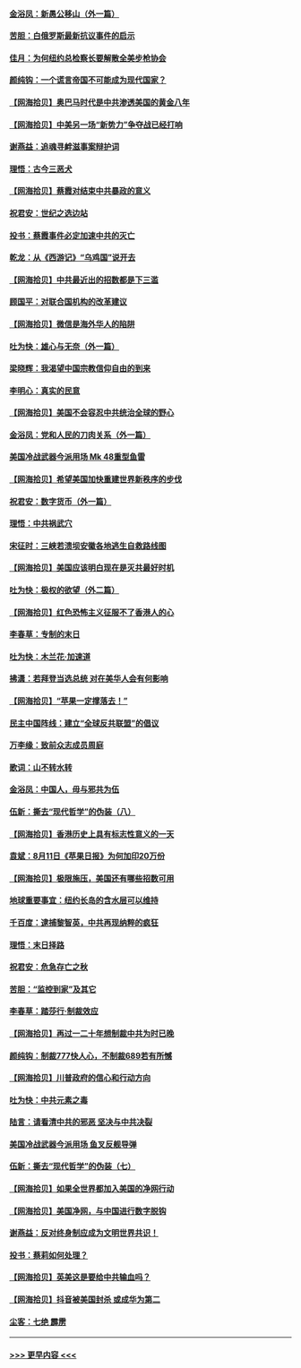 #### [金浴凤：新愚公移山（外一篇）](../pages/nsc993/n12350253.md?t=08231051) 
#### [苦胆：白俄罗斯最新抗议事件的启示](../pages/nsc993/n12349989.md?t=08231051) 
#### [佳月：为何纽约总检察长要解散全美步枪协会](../pages/nsc993/n12349939.md?t=08231051) 
#### [颜纯钩：一个谎言帝国不可能成为现代国家？](../pages/nsc993/n12349898.md?t=08231051) 
#### [【网海拾贝】奥巴马时代是中共渗透美国的黄金八年](../pages/nsc993/n12349284.md?t=08231051) 
#### [【网海拾贝】中美另一场“新势力”争夺战已经打响](../pages/nsc993/n12346998.md?t=08231051) 
#### [谢燕益：追魂寻衅滋事案辩护词](../pages/nsc993/n12346892.md?t=08231051) 
#### [理悟：古今三恶犬](../pages/nsc993/n12345190.md?t=08231051) 
#### [【网海拾贝】蔡霞对结束中共暴政的意义](../pages/nsc993/n12344263.md?t=08231051) 
#### [祝君安：世纪之选边站](../pages/nsc993/n12342382.md?t=08231051) 
#### [投书：蔡霞事件必定加速中共的灭亡](../pages/nsc993/n12341881.md?t=08231051) 
#### [乾龙：从《西游记》“乌鸡国”说开去](../pages/nsc993/n12341690.md?t=08231051) 
#### [【网海拾贝】中共最近出的招数都是下三滥](../pages/nsc993/n12341593.md?t=08231051) 
#### [顾国平：对联合国机构的改革建议](../pages/nsc993/n12339928.md?t=08231051) 
#### [【网海拾贝】微信是海外华人的陷阱](../pages/nsc993/n12338868.md?t=08231051) 
#### [吐为快：雄心与无奈（外一篇）](../pages/nsc993/n12338132.md?t=08231051) 
#### [梁晓辉：我渴望中国宗教信仰自由的到来](../pages/nsc993/n12336657.md?t=08231051) 
#### [李明心：真实的民意](../pages/nsc993/n12336089.md?t=08231051) 
#### [【网海拾贝】美国不会容忍中共统治全球的野心](../pages/nsc993/n12336063.md?t=08231051) 
#### [金浴凤：党和人民的刀肉关系（外一篇）](../pages/nsc993/n12335834.md?t=08231051) 
#### [美国冷战武器今派用场 Mk 48重型鱼雷](../pages/nsc993/n12335354.md?t=08231051) 
#### [【网海拾贝】希望美国加快重建世界新秩序的步伐](../pages/nsc993/n12334224.md?t=08231051) 
#### [祝君安：数字货币（外一篇）](../pages/nsc993/n12334186.md?t=08231051) 
#### [理悟：中共祸武穴](../pages/nsc993/n12333962.md?t=08231051) 
#### [宋征时：三峡若溃坝安徽各地逃生自救路线图](../pages/nsc993/n12332450.md?t=08231051) 
#### [【网海拾贝】美国应该明白现在是灭共最好时机](../pages/nsc993/n12332313.md?t=08231051) 
#### [吐为快：极权的欲望（外二篇）](../pages/nsc993/n12332089.md?t=08231051) 
#### [【网海拾贝】红色恐怖主义征服不了香港人的心](../pages/nsc993/n12329296.md?t=08231051) 
#### [李春草：专制的末日](../pages/nsc993/n12329079.md?t=08231051) 
#### [吐为快：木兰花‧加速道](../pages/nsc993/n12327366.md?t=08231051) 
#### [拂潇：若拜登当选总统 对在美华人会有何影响](../pages/nsc993/n12295996.md?t=08231051) 
#### [【网海拾贝】“苹果一定撑落去！”](../pages/nsc993/n12326784.md?t=08231051) 
#### [民主中国阵线：建立“全球反共联盟”的倡议](../pages/nsc993/n12324177.md?t=08231051) 
#### [万李缘：致前众志成员周庭](../pages/nsc993/n12324635.md?t=08231051) 
#### [歌词：山不转水转](../pages/nsc993/n12324599.md?t=08231051) 
#### [金浴凤：中国人，毋与邪共为伍](../pages/nsc993/n12324257.md?t=08231051) 
#### [伍新：撕去“现代哲学”的伪装（八）](../pages/nsc993/n12324188.md?t=08231051) 
#### [【网海拾贝】香港历史上具有标志性意义的一天](../pages/nsc993/n12324021.md?t=08231051) 
#### [袁斌：8月11日《苹果日报》为何加印20万份](../pages/nsc993/n12323955.md?t=08231051) 
#### [【网海拾贝】极限施压，美国还有哪些招数可用](../pages/nsc993/n12322512.md?t=08231051) 
#### [地球重要事宜：纽约长岛的含水层可以维持](../pages/nsc993/n12321844.md?t=08231051) 
#### [千百度：逮捕黎智英，中共再现纳粹的疯狂](../pages/nsc993/n12321777.md?t=08231051) 
#### [理悟：末日择路](../pages/nsc993/n12320812.md?t=08231051) 
#### [祝君安：危急存亡之秋](../pages/nsc993/n12320795.md?t=08231051) 
#### [苦胆：“监控到家”及其它](../pages/nsc993/n12320751.md?t=08231051) 
#### [李春草：踏莎行·制裁效应](../pages/nsc993/n12318290.md?t=08231051) 
#### [【网海拾贝】再过一二十年想制裁中共为时已晚](../pages/nsc993/n12318195.md?t=08231051) 
#### [颜纯钩：制裁777快人心，不制裁689若有所憾](../pages/nsc993/n12316912.md?t=08231051) 
#### [【网海拾贝】川普政府的信心和行动方向](../pages/nsc993/n12316673.md?t=08231051) 
#### [吐为快：中共元素之毒](../pages/nsc993/n12316547.md?t=08231051) 
#### [陆言：请看清中共的邪恶 坚决与中共决裂](../pages/nsc993/n12315784.md?t=08231051) 
#### [美国冷战武器今派用场 鱼叉反舰导弹](../pages/nsc993/n12316258.md?t=08231051) 
#### [伍新：撕去“现代哲学”的伪装（七）](../pages/nsc993/n12315846.md?t=08231051) 
#### [【网海拾贝】如果全世界都加入美国的净网行动](../pages/nsc993/n12315588.md?t=08231051) 
#### [【网海拾贝】美国净网，与中国进行数字脱钩](../pages/nsc993/n12312813.md?t=08231051) 
#### [谢燕益：反对终身制应成为文明世界共识！](../pages/nsc993/n12310465.md?t=08231051) 
#### [投书：蔡莉如何处理？](../pages/nsc993/n12310224.md?t=08231051) 
#### [【网海拾贝】英美这是要给中共输血吗？](../pages/nsc993/n12307646.md?t=08231051) 
#### [【网海拾贝】抖音被美国封杀 或成华为第二](../pages/nsc993/n12305277.md?t=08231051) 
#### [尘客：七绝 霹雳](../pages/nsc993/n12304053.md?t=08231051) 

----
#### [ >>> 更早内容 <<< ](../indexes/nsc993-earlier.md)
